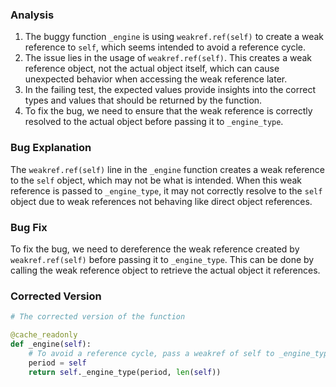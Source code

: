 ### Analysis
1. The buggy function `_engine` is using `weakref.ref(self)` to create a weak reference to `self`, which seems intended to avoid a reference cycle.
2. The issue lies in the usage of `weakref.ref(self)`. This creates a weak reference object, not the actual object itself, which can cause unexpected behavior when accessing the weak reference later.
3. In the failing test, the expected values provide insights into the correct types and values that should be returned by the function.
4. To fix the bug, we need to ensure that the weak reference is correctly resolved to the actual object before passing it to `_engine_type`.

### Bug Explanation
The `weakref.ref(self)` line in the `_engine` function creates a weak reference to the `self` object, which may not be what is intended. When this weak reference is passed to `_engine_type`, it may not correctly resolve to the `self` object due to weak references not behaving like direct object references.

### Bug Fix
To fix the bug, we need to dereference the weak reference created by `weakref.ref(self)` before passing it to `_engine_type`. This can be done by calling the weak reference object to retrieve the actual object it references.

### Corrected Version
```python
# The corrected version of the function

@cache_readonly
def _engine(self):
    # To avoid a reference cycle, pass a weakref of self to _engine_type.
    period = self
    return self._engine_type(period, len(self))
```